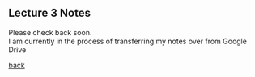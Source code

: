 ## Lecture 3 Notes
Please check back soon.
<br>I am currently in the process of transferring my notes over from Google Drive</br>

[back](./)
